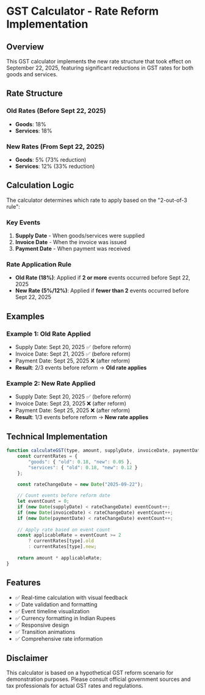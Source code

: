 # GST Calculator - Rate Reform Implementation

## Overview
This GST calculator implements the new rate structure that took effect on September 22, 2025, featuring significant reductions in GST rates for both goods and services.

## Rate Structure

### Old Rates (Before Sept 22, 2025)
- **Goods**: 18%
- **Services**: 18%

### New Rates (From Sept 22, 2025)
- **Goods**: 5% (73% reduction)
- **Services**: 12% (33% reduction)

## Calculation Logic

The calculator determines which rate to apply based on the "2-out-of-3 rule":

### Key Events
1. **Supply Date** - When goods/services were supplied
2. **Invoice Date** - When the invoice was issued
3. **Payment Date** - When payment was received

### Rate Application Rule
- **Old Rate (18%)**: Applied if **2 or more** events occurred before Sept 22, 2025
- **New Rate (5%/12%)**: Applied if **fewer than 2** events occurred before Sept 22, 2025

## Examples

### Example 1: Old Rate Applied
- Supply Date: Sept 20, 2025 ✅ (before reform)
- Invoice Date: Sept 21, 2025 ✅ (before reform)  
- Payment Date: Sept 25, 2025 ❌ (after reform)
- **Result**: 2/3 events before reform → **Old rate applies**

### Example 2: New Rate Applied
- Supply Date: Sept 20, 2025 ✅ (before reform)
- Invoice Date: Sept 23, 2025 ❌ (after reform)
- Payment Date: Sept 25, 2025 ❌ (after reform)
- **Result**: 1/3 events before reform → **New rate applies**

## Technical Implementation

```javascript
function calculateGST(type, amount, supplyDate, invoiceDate, paymentDate) {
    const currentRates = {
        "goods": { "old": 0.18, "new": 0.05 },
        "services": { "old": 0.18, "new": 0.12 }
    };

    const rateChangeDate = new Date("2025-09-22");
    
    // Count events before reform date
    let eventCount = 0;
    if (new Date(supplyDate) < rateChangeDate) eventCount++;
    if (new Date(invoiceDate) < rateChangeDate) eventCount++;
    if (new Date(paymentDate) < rateChangeDate) eventCount++;
    
    // Apply rate based on event count
    const applicableRate = eventCount >= 2 
        ? currentRates[type].old 
        : currentRates[type].new;
    
    return amount * applicableRate;
}
```

## Features

- ✅ Real-time calculation with visual feedback
- ✅ Date validation and formatting
- ✅ Event timeline visualization
- ✅ Currency formatting in Indian Rupees
- ✅ Responsive design
- ✅ Transition animations
- ✅ Comprehensive rate information

## Disclaimer

This calculator is based on a hypothetical GST reform scenario for demonstration purposes. Please consult official government sources and tax professionals for actual GST rates and regulations.

